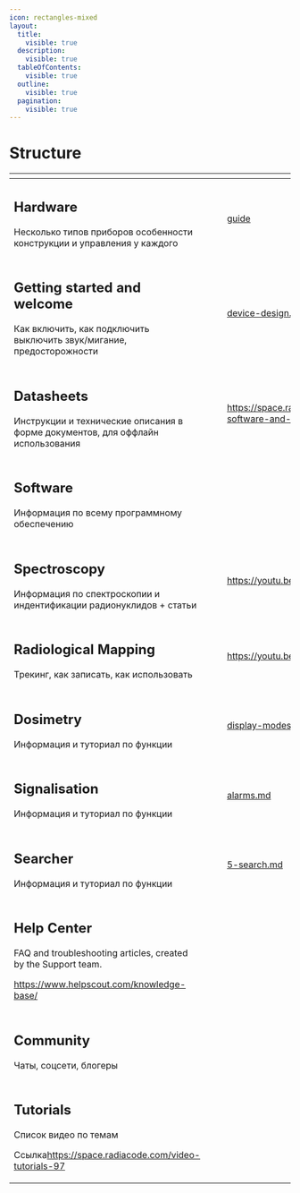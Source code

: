 ```yaml
---
icon: rectangles-mixed
layout:
  title:
    visible: true
  description:
    visible: true
  tableOfContents:
    visible: true
  outline:
    visible: true
  pagination:
    visible: true
---
```


# Structure



<table data-view="cards"><thead><tr><th></th><th data-hidden></th><th data-hidden></th><th data-hidden data-card-target data-type="content-ref"></th></tr></thead><tbody><tr><td><h2>Hardware</h2><p>Несколько типов приборов особенности конструкции и управления у каждого</p></td><td><h2></h2></td><td></td><td><a href="guide/">guide</a></td></tr><tr><td><h2>Getting started and welcome</h2><p>Как включить, как подключить выключить звук/мигание, предосторожности</p></td><td></td><td></td><td><a href="radiacode-10x-series/device-design.md">device-design.md</a></td></tr><tr><td><h2>Datasheets</h2><p>Инструкции и технические описания в форме документов, для оффлайн использования</p></td><td></td><td></td><td><a href="https://space.radiacode.com/download-software-and-manual-96">https://space.radiacode.com/download-software-and-manual-96</a></td></tr><tr><td><h2>Software</h2><p>Информация по всему программному обеспечению</p></td><td></td><td></td><td></td></tr><tr><td><h2>Spectroscopy</h2><p>Информация по спектроскопии и индентификации радионуклидов + статьи</p></td><td></td><td></td><td><a href="https://youtu.be/wcxNbRkudJc">https://youtu.be/wcxNbRkudJc</a></td></tr><tr><td><h2>Radiological Mapping</h2><p>Трекинг, как записать, как использовать</p></td><td></td><td></td><td><a href="https://youtu.be/xWInQe7tRe4">https://youtu.be/xWInQe7tRe4</a></td></tr><tr><td><h2>Dosimetry</h2><p>Информация и туториал по функции</p></td><td></td><td></td><td><a href="guide/display-modes.md">display-modes.md</a></td></tr><tr><td><h2>Signalisation</h2><p>Информация и туториал по функции</p></td><td></td><td></td><td><a href="guide/alarms.md">alarms.md</a></td></tr><tr><td><h2>Searcher</h2><p>Информация и туториал по функции</p></td><td></td><td></td><td><a href="chapter-windows/5-search.md">5-search.md</a></td></tr><tr><td><h2>Help Center</h2><p>FAQ and troubleshooting articles, created by the Support team.</p><p><a href="https://www.helpscout.com/knowledge-base/">https://www.helpscout.com/knowledge-base/</a></p></td><td></td><td></td><td></td></tr><tr><td><h2>Community</h2><p>Чаты, соцсети, блогеры</p></td><td></td><td></td><td></td></tr><tr><td><h2>Tutorials</h2><p>Список видео по темам</p><p>Ссылка<a href="https://space.radiacode.com/video-tutorials-97">https://space.radiacode.com/video-tutorials-97</a></p></td><td></td><td></td><td></td></tr></tbody></table>

### &#x20;<a href="#software_android" id="software_android"></a>
